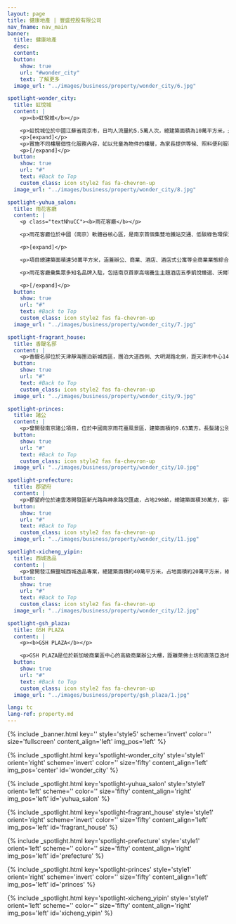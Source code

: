 ```yaml
---
layout: page
title: 健康地產 | 豐盛控股有限公司
nav_fname: nav_main
banner:
  title: 健康地產
  desc:
  content:
  button:
    show: true
    url: "#wonder_city"
    text: 了解更多
  image_url: "../images/business/property/wonder_city/6.jpg"

spotlight-wonder_city:
  title: 虹悅城
  content: |
    <p><b>虹悅城</b></p>

    <p>虹悅城位於中國江蘇省南京市，日均人流量約5.5萬人次，總建築面積為10萬平方米，是南京地區最具影響力的商場之一。商場集購物、餐飲、休閒、娛樂等業態於一體，定位於國際化、年輕化、時尚化的品牌形象，突出家庭與親子消費，擁有多個優質租戶。商場關注並實施社會責任、客戶服務和社區關係建設，攜手社會公益機構、行業組織及政府部門舉辦各類公益活動；</p>
    <p>[expand]</p>
    <p>實施不同樓層個性化服務內容，如以兒童為物件的樓層，為家長提供等候、照料便利服務；在中心舞臺舉辦各類文化特色演出活動，給消費者更好的購物休閒體驗。 </p>
    <p>[/expand]</p>
  button:
    show: true
    url: "#"
    text: #Back to Top
    custom_class: icon style2 fas fa-chevron-up
  image_url: "../images/business/property/wonder_city/8.jpg"

spotlight-yuhua_salon:
  title: 雨花客廳
  content: |
    <p class="textNhuCC"><b>雨花客廳</b></p>

    <p>雨花客廳位於中國（南京）軟體谷核心區，是南京首個集雙地鐵站交通、低碳綠色環保消費環境、都市田園購物體驗等優勢於一體的總部式園區項目，也是豐盛控股探索中醫健康生活方式、實施中醫藥人才培養、中醫健康技術及專案孵化的重要載體。</p>

    <p>[expand]</p>

    <p>項目總建築面積達50萬平方米，涵蓋辦公、商業、酒店、酒店式公寓等全商業業態綜合片區。雨花客廳區域建築設計及施工運行採用了地源熱泵、置換新風、PM2.5空氣淨化等多項低碳節能技術，確保室內四季恒溫、恒濕、恒氧，實現了辦公環境的人體最舒適範圍控制，同時可有效減少30%的能耗，大幅降低碳排放。</p>

    <p>雨花客廳彙集眾多知名品牌入駐，包括南京首家高端養生主題酒店五季凱悅臻選、沃爾瑪山姆會員店、運動品牌迪卡儂、英皇健身俱樂部、洛克體育公園等。項目持續推動融入醫療、美容、保健、飲食、起居、運動、展覽、教育等以“健康”為主題的各項服務，傾力打造獨特的中式健康生活方式體驗基地，為消費者帶來更高品質的生活服務和獨特體驗。 </p>

    <p>[/expand]</p>
  button:
    show: true
    url: "#"
    text: #Back to Top
    custom_class: icon style2 fas fa-chevron-up
  image_url: "../images/business/property/wonder_city/7.jpg"

spotlight-fragrant_house:
  title: 香醍名邸
  content: |
    <p>香醍名邸位於天津靜海團泊新城西區，團泊大道西側、大明湖路北側，距天津市中心14公里。專案土地面積12.01萬平方米，用地規劃建築面積14.41萬平方米。專案規劃分為四期，包括別墅、小高層、洋房、業主會所等產品，自2014年起陸續交付。項目周邊醫療、教育、體育、康養、地鐵等配套資源完善，具備良好的宜居潛力。</p>
  button:
    show: true
    url: "#"
    text: #Back to Top
    custom_class: icon style2 fas fa-chevron-up
  image_url: "../images/business/property/wonder_city/9.jpg"

spotlight-princes:
  title: 諸公
  content: |
    <p>曾開發南京諸公項目，位於中國南京雨花臺風景區，建築面積約9.63萬方。長髮諸公別具匠心打造了民國風格的社區，引用西方古典形式與近代工業設計結合的思潮，加入了中國傳統“天人合一”等思想觀念。整個專案有著豐富的自然資源，在規劃中充分利用山高林密的自然條件，使建築與自然融為一體，給業主提供極強的居住私密性。</p>
  button:
    show: true
    url: "#"
    text: #Back to Top
    custom_class: icon style2 fas fa-chevron-up
  image_url: "../images/business/property/wonder_city/10.jpg"

spotlight-prefecture:
  title: 郡望府
  content: |
    <p>郡望府位於連雲港開發區新光路與神泉路交匯處，占地298畝，總建築面積30萬方，容積率僅為1.36，由56棟花園電梯洋房組成，高綠化率。樓盤採用五重園林綠化手法以及自然堆坡的三維空間佈局，著力營造綠意盎然的人居環境。專案榮膺江蘇省綠化工程品質最高獎“揚子杯”、連雲港開發企業信用考評最高等級A級、連雲港市優質工程、連雲港首家星級智慧安防社區等眾多榮譽。</p>
  button:
    show: true
    url: "#"
    text: #Back to Top
    custom_class: icon style2 fas fa-chevron-up
  image_url: "../images/business/property/wonder_city/11.jpg"

spotlight-xicheng_yipin:
  title: 西城逸品
  content: |
    <p>曾開發江蘇鹽城西城逸品專案，總建築面積約40萬平方米，占地面積約20萬平方米，綠化率高達46%，由33幢風格簡約的景觀建築組成，約 2000餘戶，是一座大型水岸園林生活社區。建築立面採用大方簡約的設計思想，最簡潔的線條勾勒出完整的建築格調，給人們帶來視覺新享受。明快的建築立面造型強調層次感和節奏感，開闊的樓間距保證景觀視野，營造出優美的城市天際線。 </p>
  button:
    show: true
    url: "#"
    text: #Back to Top
    custom_class: icon style2 fas fa-chevron-up
  image_url: "../images/business/property/wonder_city/12.jpg"

spotlight-gsh_plaza:
  title: GSH PLAZA
  content: |
    <p><b>GSH PLAZA</b></p>

    <p>GSH PLAZA是位於新加坡商業區中心的高級商業辦公大樓，距離萊佛士坊和直落亞逸地鐵站僅幾分鐘的路程。GSH Plaza樓高 28 層，共有 259 個寫字樓單位及兩層零售空間，既有零活高效的商業營運空間，同時集零售及品味生活於一體，令工作及生活完美平衡，是未來商業社區的典範。</p>
  button:
    show: true
    url: "#"
    text: #Back to Top
    custom_class: icon style2 fas fa-chevron-up
  image_url: "../images/business/property/gsh_plaza/1.jpg"

lang: tc
lang-ref: property.md
---
```


<!-- Welcome Banner -->

{% include _banner.html key='' style='style5' scheme='invert' color='' size='fullscreen' content_align='left' img_pos='left' %}

<!-- Properties -->

{% include _spotlight.html key='spotlight-wonder_city' style='style1' orient='right' scheme='invert' color='' size='fifty' content_align='left' img_pos='center' id='wonder_city' %}

{% include _spotlight.html key='spotlight-yuhua_salon' style='style1' orient='left' scheme='' color='' size='fifty' content_align='right' img_pos='left' id='yuhua_salon' %}

{% include _spotlight.html key='spotlight-fragrant_house' style='style1' orient='right' scheme='invert' color='' size='fifty' content_align='left' img_pos='left' id='fragrant_house' %}

{% include _spotlight.html key='spotlight-prefecture' style='style1' orient='left' scheme='' color='' size='fifty' content_align='right' img_pos='left' id='prefecture' %}

{% include _spotlight.html key='spotlight-princes' style='style1' orient='right' scheme='invert' color='' size='fifty' content_align='left' img_pos='left' id='princes' %}

{% include _spotlight.html key='spotlight-xicheng_yipin' style='style1' orient='left' scheme='' color='' size='fifty' content_align='right' img_pos='left' id='xicheng_yipin' %}
